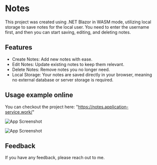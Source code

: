 # Notes

This project was created using .NET Blazor in WASM mode, utilizing local storage to save notes for the local user.
You need to enter the username first, and then you can start saving, editing, and deleting notes.

## Features

- Create Notes: Add new notes with ease.
- Edit Notes: Update existing notes to keep them relevant.
- Delete Notes: Remove notes you no longer need.
- Local Storage: Your notes are saved directly in your browser, meaning no external database or server storage is required.

## Usage example online

You can checkout the project here: "https://notes.application-service.work/"

![App Screenshot](https://res.cloudinary.com/imgresd/image/upload/v1729203753/Github/NotesWasm01_eq1qyh.png)

![App Screenshot](https://res.cloudinary.com/imgresd/image/upload/v1729203753/Github/NotesWasm02_hzwdck.png)

## Feedback

If you have any feedback, please reach out to me.
